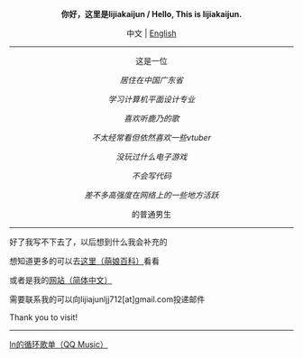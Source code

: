<p align="center"><b>你好，这里是lijiakaijun / Hello, This is lijiakaijun.</b></p>

<p align="center">中文 | <a href="https://github.com/lijiajunljj/lijiajunljj/blob/master/old_files/README.md">English</a></p>

---

<p align="center">这是一位</p>
<p align="center"><i>居住在中国广东省</i></p>
<p align="center"><i>学习计算机平面设计专业</i></p>
<p align="center"><i>喜欢听鹿乃的歌</i></p>
<p align="center"><i>不太经常看但依然喜欢一些vtuber</i></p>
<p align="center"><i>没玩过什么电子游戏</i></p>
<p align="center"><i>不会写代码</i></p>
<p align="center"><i>差不多高强度在网络上的一些地方活跃</i></p>
<p align="center">的普通男生</p>

---

好了我写不下去了，以后想到什么我会补充的

想知道更多的可以去[这里（萌娘百科）](https://zh.moegirl.org.cn/User:Lijiakiajun)看看

或者是我的[网站（简体中文）](https://blog.lijiakaijun.cyou)

需要联系我的可以向lijiajunljj712[at]gmail.com投递邮件

Thank you to visit!

---

[ln的循环歌单（QQ Music）](https://y.qq.com/n/ryqq/playlist/7472299373)

<!--仓库本身也有东西访问的w-->